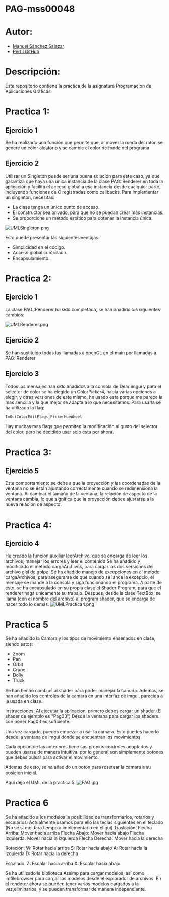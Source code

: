 # PAG-mss00048

# Autor:
- [Manuel Sánchez Salazar](mailto:mss00048@red.ujaen.es)
- [Perfil GitHub](https://github.com/DRUBRoxas/PAG-mss00048)

# Descripción:
Este repositorio contiene la práctica de la asignatura Programacion de Aplicaciones Gráficas.

# Practica 1:
## Ejercicio 1
Se ha realizado una función que permite que, al mover la rueda del ratón se genere un color aleatorio y se cambie el color de fonde del programa
## Ejercicio 2
Utilizar un Singleton puede ser una buena solución para este caso, ya que garantiza que haya una única instancia
de la clase PAG::Renderer en toda la aplicación y facilita el acceso global a esa instancia desde cualquier parte, 
incluyendo funciones de C registradas como callbacks.
Para implementar un singleton, necesitas:
* La clase tenga un único punto de acceso.
* El constructor sea privado, para que no se puedan crear más instancias.
* Se proporcione un método estático para obtener la instancia única.


![UMLSingleton.png](Assets/UMLSingleton.png)

Esto puede presentar las siguientes ventajas:
* Simplicidad en el código.
* Acceso global controlado.
* Encapsulamiento.


# Practica 2:
## Ejercicio 1
La clase PAG::Renderer ha sido completada, se han añadido los siguientes cambios:

![UMLRenderer.png](Assets%2FUMLRenderer.png)

## Ejercicio 2
Se han sustituido todas las llamadas a openGL en el main por llamadas a PAG::Renderer
## Ejercicio 3
Todos los mensajes han sido añadidos a la consola de Dear imgui y para el selector de color
se ha elegido un ColorPicker4, había varias opciones a elegir, y otras versiones de este mismo,
he usado esta porque me parece la mas sencilla y la que mejor se adapta a lo que necesitamos.
Para usarla se ha utilizado la flag:
```cpp
ImGuiColorEditFlags_PickerHueWheel
```
Hay muchas mas flags que permiten la modificación al gusto del selector del color, pero he decidido
usar solo esta por ahora.

# Practica 3:
## Ejercicio 5
Este comportamiento se debe a que la proyección y las coordenadas de la ventana no se están
ajustando correctamente cuando se redimensiona la ventana. Al cambiar el tamaño de la ventana,
la relación de aspecto de la ventana cambia, lo que significa que la proyección debee ajustarse a la nueva relación
de aspecto.

# Practica 4:
## Ejercicio 4
He creado la funcion auxiliar leerArchivo, que se encarga de leer los archivos, manejar los errores y leer el contenido
Se ha añadido y modificado el metodo cargaArchivos, para cargar las dos versiones del archivo glsl de golpe.
Se ha añadido manejo de excepciones en el metodo cargaArchivos, para asegurarse de que cuando se lance la excepcio, el mensaje se mande a la consola
y siga funcionando el programa. A parte de esto, se ha encapsulado en su propia clase el Shader Program, para que el renderer haga unicamente su trabajo.
Despues, desde la clase TextBox, se llama (con el nombre del archivo) al program shader, que se encarga de hacer todo lo demás.
![UMLPractica4.png](Assets%2FUMLPractica4.png)


# Practica 5
Se ha añadido la Camara y los tipos de movimiento enseñados en clase, siendo estos:
* Zoom
* Pan
* Orbit
* Crane
* Dolly
* Truck

Se han hecho cambios al shader para poder manejar la camara.
Además, se han añadido los controles de la camara en una interfaz de imgui, parecida a la usada en clase.

Instrucciones:
Al ejecutar la aplicacion, primero debes cargar un shader (El shader de ejemplo es "Pag03")
Desde la ventana para cargar los shaders. con poner Pag03 es suficiente. 

Una vez cargado, puedes empezar a usar la camara.
Esto puedes hacerlo desde la ventana de imgui donde se encuentran los movimientos.


Cada opción de las anteriores tiene sus propios controles adaptados y pueden usarse de manera intuitiva. por lo general son simplemente
botones que debes pulsar para activar el movimiento.

Ademas de esto, se ha añadido un boton para resetear la camara a su posicion inicial.

Aquí dejo el UML de la practica 5:
![PAG.jpg](Assets%2FPAG.jpg)

# Practica 6
Se ha añadido a los modelos la posibilidad de transformarlos, rotarlos y escalarlos.
Actualmente usamos para ello las teclas siguientes en el teclado (No se si me dara tiempo a implementarlo en el gui)
Traslación:
Flecha Arriba: Mover hacia arriba
Flecha Abajo: Mover hacia abajo
Flecha Izquierda: Mover hacia la izquierda
Flecha Derecha: Mover hacia la derecha

Rotación:
W: Rotar hacia arriba
S: Rotar hacia abajo
A: Rotar hacia la izquierda
D: Rotar hacia la derecha

Escalado:
Z: Escalar hacia arriba
X: Escalar hacia abajo

Se ha utilizado la biblioteca Assimp para cargar modelos, así como imfilebrowser para cargar los modelos desde el explorador de archivos.
En el renderer ahora se pueden tener varios modelos cargados a la vez,eliminarlos, y se pueden transformar de manera independiente.